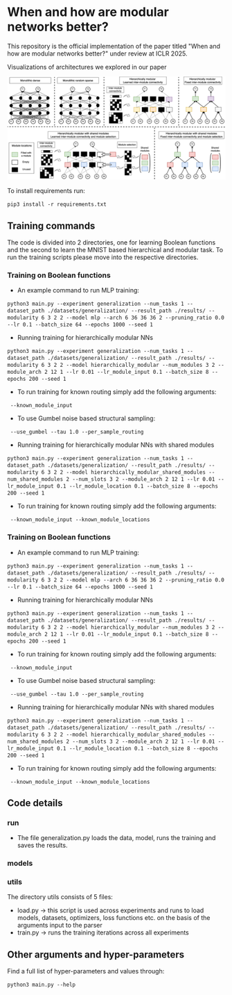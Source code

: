 # When and how are modular networks better?

This repository is the official implementation of the paper titled "When and how are modular networks better?" under review at ICLR 2025. 

Visualizations of architectures we explored in our paper

![Alt text](images/models.png)




To install requirements run:

```setup
pip3 install -r requirements.txt
```

## Training commands

The code is divided into 2 directories, one for learning Boolean functions and the second to learn the MNIST based hierarchical and modular task. To run the training scripts please move into the respective directories. 

### Training on Boolean functions

* An example command to run MLP training: 

```
python3 main.py --experiment generalization --num_tasks 1 --dataset_path ./datasets/generalization/ --result_path ./results/ --modularity 6 3 2 2 --model mlp --arch 6 36 36 36 2 --pruning_ratio 0.0 --lr 0.1 --batch_size 64 --epochs 1000 --seed 1 
```

* Running training for hierarchically modular NNs 
```
python3 main.py --experiment generalization --num_tasks 1 --dataset_path ./datasets/generalization/ --result_path ./results/ --modularity 6 3 2 2 --model hierarchically_modular --num_modules 3 2 --module_arch 2 12 1 --lr 0.01 --lr_module_input 0.1 --batch_size 8 --epochs 200 --seed 1 
```

* To run training for known routing simply add the following arguments: 
```
 --known_module_input
```
* To use Gumbel noise based structural sampling: 
```
 --use_gumbel --tau 1.0 --per_sample_routing
```
* Running training for hierarchically modular NNs with shared modules
```
python3 main.py --experiment generalization --num_tasks 1 --dataset_path ./datasets/generalization/ --result_path ./results/ --modularity 6 3 2 2 --model hierarchically_modular_shared_modules --num_shared_modules 2 --num_slots 3 2 --module_arch 2 12 1 --lr 0.01 --lr_module_input 0.1 --lr_module_location 0.1 --batch_size 8 --epochs 200 --seed 1 
```
* To run training for known routing simply add the following arguments: 
```
 --known_module_input --known_module_locations
```


### Training on Boolean functions

* An example command to run MLP training: 

```
python3 main.py --experiment generalization --num_tasks 1 --dataset_path ./datasets/generalization/ --result_path ./results/ --modularity 6 3 2 2 --model mlp --arch 6 36 36 36 2 --pruning_ratio 0.0 --lr 0.1 --batch_size 64 --epochs 1000 --seed 1 
```

* Running training for hierarchically modular NNs 
```
python3 main.py --experiment generalization --num_tasks 1 --dataset_path ./datasets/generalization/ --result_path ./results/ --modularity 6 3 2 2 --model hierarchically_modular --num_modules 3 2 --module_arch 2 12 1 --lr 0.01 --lr_module_input 0.1 --batch_size 8 --epochs 200 --seed 1 
```

* To run training for known routing simply add the following arguments: 
```
 --known_module_input
```
* To use Gumbel noise based structural sampling: 
```
 --use_gumbel --tau 1.0 --per_sample_routing
```
* Running training for hierarchically modular NNs with shared modules
```
python3 main.py --experiment generalization --num_tasks 1 --dataset_path ./datasets/generalization/ --result_path ./results/ --modularity 6 3 2 2 --model hierarchically_modular_shared_modules --num_shared_modules 2 --num_slots 3 2 --module_arch 2 12 1 --lr 0.01 --lr_module_input 0.1 --lr_module_location 0.1 --batch_size 8 --epochs 200 --seed 1 
```
* To run training for known routing simply add the following arguments: 
```
 --known_module_input --known_module_locations
```



## Code details

### run

* The file generalization.py loads the data, model, runs the training and saves the results.


### models


### utils

The directory utils consists of 5 files:

* load.py -> this script is used across experiments and runs to load models, datasets, optimizers, loss functions etc. on the basis of the arguments input to the parser
* train.py -> runs the training iterations across all experiments

## Other arguments and hyper-parameters

Find a full list of hyper-parameters and values through:
```
python3 main.py --help
```
